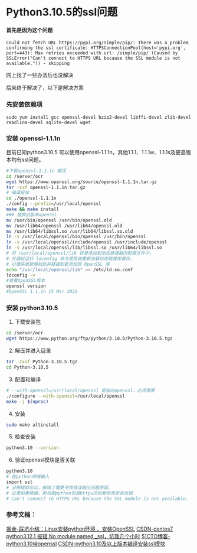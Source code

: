 # Python3.10.5的ssl问题
#### 首先是因为这个问题
```angular2html
Could not fetch URL https://pypi.org/simple/pip/: There was a problem confirming the ssl certificate: HTTPSConnectionPool(host='pypi.org', port=443): Max retries exceeded with url: /simple/pip/ (Caused by SSLError("Can't connect to HTTPS URL because the SSL module is not available.")) - skipping
```
网上找了一些办法后也没解决

后来终于解决了，以下是解决方案
### 先安装依赖项

```
sudo yum install gcc openssl-devel bzip2-devel libffi-devel zlib-devel readline-devel sqlite-devel wget
```

### 安装 openssl-1.1.1n
目前已知python3.10.5 可以使用openssl-1.1.1n，其他1.1.1、1.1.1w、1.1.1s及更高版本均有ssl问题。
```bash
#下载openssl-1.1.1n 解压
cd /server/ocr
wget https://www.openssl.org/source/openssl-1.1.1n.tar.gz
tar -zxf openssl-1.1.1n.tar.gz
# 编译安装
cd ./openssl-1.1.1n
./config --prefix=/usr/local/openssl
make && make install
### 替换旧版本openSSL
mv /usr/bin/openssl /usr/bin/openssl.old
mv /usr/lib64/openssl /usr/lib64/openssl.old
mv /usr/lib64/libssl.so /usr/lib64/libssl.so.old
ln -s /usr/local/openssl/bin/openssl /usr/bin/openssl
ln -s /usr/local/openssl/include/openssl /usr/include/openssl
ln -s /usr/local/openssl/lib/libssl.so /usr/lib64/libssl.so
# 将 /usr/local/openssl/lib 目录添加到动态链接器的配置文件中，
# 并通过运行 ldconfig 命令使系统重新加载动态链接库缓存，
# 以便系统能够找到并链接到新添加的 OpenSSL 库
echo "/usr/local/openssl/lib" >> /etc/ld.so.conf
ldconfig -v
#查看OpenSSL版本
openssl version
#OpenSSL 1.1.1n 15 Mar 2022
```

### 安装 python3.10.5

1. 下载安装包
```bash
cd /server/ocr
wget https://www.python.org/ftp/python/3.10.5/Python-3.10.5.tgz
```
2. 解压并进入目录
```bash
tar -zxvf Python-3.10.5.tgz
cd Python-3.10.5
```
3. 配置和编译
```bash
# --with-openssl=/usr/local/openssl 是指向openssl，必须需要
./configure --with-openssl=/usr/local/openssl
make -j $(nproc)
```
4. 安装
```bash
sudo make altinstall
```
5. 检查安装
```bash
python3.10 --version
```
6. 验证openssl模块是否关联
```bash
python3.10
# 在python终端输入
import ssl
# 没报错就可以，报错了需要寻找错误输出问题原因.
# 这里如果报错，那后面python安装https的依赖包肯定会出错
# Can't connect to HTTPS URL because the SSL module is not available.
```
### 参考文档：
[掘金-踩坑小结：Linux安装python环境 、安装OpenSSL](https://juejin.cn/post/7091573912428871710)
[CSDN-centos7 python3.12.1 报错 No module named _ssl，坑我几个小时](https://blog.csdn.net/Amio_/article/details/126716818)
[51CTO博客-python3.10带openssl](https://blog.51cto.com/huwei555/6140266)
[CSDN-python3.10及以上版本编译安装ssl模块](https://blog.csdn.net/ye__mo/article/details/129436629)
